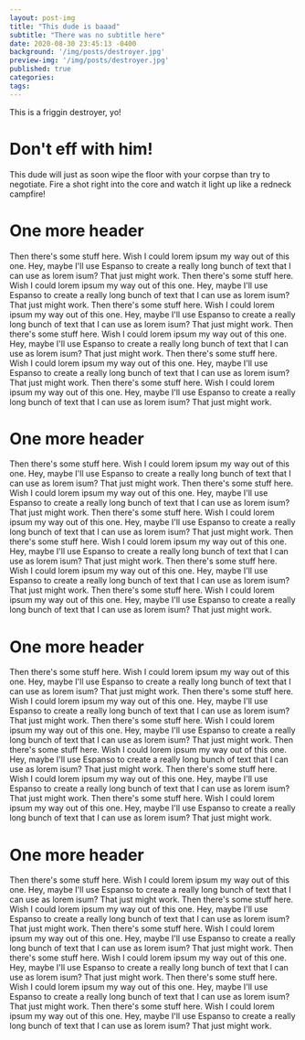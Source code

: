 ```yaml
---
layout: post-img
title: "This dude is baaad"
subtitle: "There was no subtitle here"
date: 2020-08-30 23:45:13 -0400
background: '/img/posts/destroyer.jpg'
preview-img: '/img/posts/destroyer.jpg'
published: true
categories:
tags:
---
```

This is a friggin destroyer, yo!

# Don't eff with him!
This dude will just as soon wipe the floor with your corpse than try to negotiate. Fire a shot right into the core and watch it light up like a redneck campfire!

# One more header
Then there's some stuff here. Wish I could lorem ipsum my way out of this one. Hey, maybe I'll use Espanso to create a really long bunch of text that I can use as lorem isum? That just might work. Then there's some stuff here. Wish I could lorem ipsum my way out of this one. Hey, maybe I'll use Espanso to create a really long bunch of text that I can use as lorem isum? That just might work. Then there's some stuff here. Wish I could lorem ipsum my way out of this one. Hey, maybe I'll use Espanso to create a really long bunch of text that I can use as lorem isum? That just might work. Then there's some stuff here. Wish I could lorem ipsum my way out of this one. Hey, maybe I'll use Espanso to create a really long bunch of text that I can use as lorem isum? That just might work. Then there's some stuff here. Wish I could lorem ipsum my way out of this one. Hey, maybe I'll use Espanso to create a really long bunch of text that I can use as lorem isum? That just might work. Then there's some stuff here. Wish I could lorem ipsum my way out of this one. Hey, maybe I'll use Espanso to create a really long bunch of text that I can use as lorem isum? That just might work.

# One more header
Then there's some stuff here. Wish I could lorem ipsum my way out of this one. Hey, maybe I'll use Espanso to create a really long bunch of text that I can use as lorem isum? That just might work. Then there's some stuff here. Wish I could lorem ipsum my way out of this one. Hey, maybe I'll use Espanso to create a really long bunch of text that I can use as lorem isum? That just might work. Then there's some stuff here. Wish I could lorem ipsum my way out of this one. Hey, maybe I'll use Espanso to create a really long bunch of text that I can use as lorem isum? That just might work. Then there's some stuff here. Wish I could lorem ipsum my way out of this one. Hey, maybe I'll use Espanso to create a really long bunch of text that I can use as lorem isum? That just might work. Then there's some stuff here. Wish I could lorem ipsum my way out of this one. Hey, maybe I'll use Espanso to create a really long bunch of text that I can use as lorem isum? That just might work. Then there's some stuff here. Wish I could lorem ipsum my way out of this one. Hey, maybe I'll use Espanso to create a really long bunch of text that I can use as lorem isum? That just might work.

# One more header
Then there's some stuff here. Wish I could lorem ipsum my way out of this one. Hey, maybe I'll use Espanso to create a really long bunch of text that I can use as lorem isum? That just might work. Then there's some stuff here. Wish I could lorem ipsum my way out of this one. Hey, maybe I'll use Espanso to create a really long bunch of text that I can use as lorem isum? That just might work. Then there's some stuff here. Wish I could lorem ipsum my way out of this one. Hey, maybe I'll use Espanso to create a really long bunch of text that I can use as lorem isum? That just might work. Then there's some stuff here. Wish I could lorem ipsum my way out of this one. Hey, maybe I'll use Espanso to create a really long bunch of text that I can use as lorem isum? That just might work. Then there's some stuff here. Wish I could lorem ipsum my way out of this one. Hey, maybe I'll use Espanso to create a really long bunch of text that I can use as lorem isum? That just might work. Then there's some stuff here. Wish I could lorem ipsum my way out of this one. Hey, maybe I'll use Espanso to create a really long bunch of text that I can use as lorem isum? That just might work.

# One more header
Then there's some stuff here. Wish I could lorem ipsum my way out of this one. Hey, maybe I'll use Espanso to create a really long bunch of text that I can use as lorem isum? That just might work. Then there's some stuff here. Wish I could lorem ipsum my way out of this one. Hey, maybe I'll use Espanso to create a really long bunch of text that I can use as lorem isum? That just might work. Then there's some stuff here. Wish I could lorem ipsum my way out of this one. Hey, maybe I'll use Espanso to create a really long bunch of text that I can use as lorem isum? That just might work. Then there's some stuff here. Wish I could lorem ipsum my way out of this one. Hey, maybe I'll use Espanso to create a really long bunch of text that I can use as lorem isum? That just might work. Then there's some stuff here. Wish I could lorem ipsum my way out of this one. Hey, maybe I'll use Espanso to create a really long bunch of text that I can use as lorem isum? That just might work. Then there's some stuff here. Wish I could lorem ipsum my way out of this one. Hey, maybe I'll use Espanso to create a really long bunch of text that I can use as lorem isum? That just might work.
